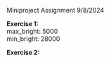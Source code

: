 Miniproject Assignment 9/8/2024

<b>Exercise 1:</b>
<br> max_bright: 5000 
<br> min_bright: 28000

<b>Exercise 2:</b>



